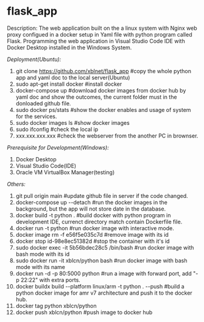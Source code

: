 # flask_app

Description: 
The web application built on the a linux system with Nginx web proxy configued in a docker setup in Yaml file with python program called Flask. 
Programming the web application in Visual Studio Code IDE with Docker Desktop installed in the Windows System.

*Deployment(Ubuntu):*
  1. git clone https://github.com/xblnet/flask_app    #copy the whole python app and yaml doc to the local server(Ubuntu)
  2. sudo apt-get install docker                      #install docker
  3. docker-compose up                                #download docker images from docker hub by yaml doc and show the outcomes, the current folder must in the donloaded github file.
  4. sudo docker ps/stats                             #show the docker enables and usage of system for the services.
  5. sudo docker images ls                            #show docker images
  6. sudo ifconfig                                    #check the local ip
  7. xxx.xxx.xxx.xxx                                  #check the webserver from the another PC in brownser.

*Prerequisite for Development(Windows):*
  1. Docker Desktop
  2. Visual Studio Code(IDE)
  3. Oracle VM VirtualBox Manager(testing)

*Others:* 
  1. git pull origin main                             #update github file in server if the code changed.
  2. docker-compose up --detach                       #run the docker images in the background, but the app will not store date in the database.
  3. docker build -t python .  					              #build docker with python program in development IDE, currenct directory match contain Dockerfile file.
  4. docker run -t python                             #run docker image with interactive mode.
  5. docker image rm -f e56f5e035c7d  				        #remove image with its id
  6. docker stop id-98e8ec51382d   					          #stop the container with it's id  
  7. sudo docker exec -it 5b56bdec28c5 /bin/bash			#run docker image with bash mode with its id
  8. sudo docker run -it xblcn/python bash				    #run docker image with bash mode with its name
  9. docker run -d -p 80:5000 python					        #run a image with forward port, add "-p 22:22" with extra ports.
  10. docker buildx build --platform linux/arm -t python . --push  	#build a python docker image for amr v7 architecture and push it to the docker hub.
  11. docker tag python xblcn/python    
  12. docker push xblcn/python    					#push image to docker hub
